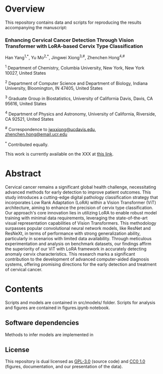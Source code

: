 # Overview
This repository contains data and scripts for reproducing the results accompanying the manuscript:

### Enhancing Cervical Cancer Detection Through Vision Transformer with LoRA-based Cervix Type Classification
Han Yang<sup>1,\*</sup>, Yu Mo<sup>2,\*</sup>, Jingwei Xiong<sup>3,#</sup>, Zhenchen Hong<sup>4,#</sup>

<sup>1</sup> Department of Chemistry, Columbia University, New York, New York 10027, United States

<sup>2</sup> Department of Computer Science and Department of Biology, Indiana University, Bloomington, IN 47405, United States

<sup>3</sup> Graduate Group in Biostatistics, University of California Davis, Davis, CA 95616, United States

<sup>4</sup> Department of Physics and Astronomy, University of California, Riverside, CA 92521, United States

<sup>#</sup> Correspondence to [jwxxiong@ucdavis.edu](mailto:jwxxiong@ucdavis.edu), [zhenchen.hong@email.ucr.edu](mailto:zhenchen.hong@email.ucr.edu)

<sup>\*</sup> Contributed equally.

This work is currently available on the XXX at [this link]().

# Abstract

Cervical cancer remains a significant global health challenge, necessitating advanced methods for early detection to improve patient outcomes. This study introduces a cutting-edge digital pathology classification strategy that incorporates Low Rank Adaptation (LoRA) within a Vision Transformer (ViT) architecture, aiming to enhance the precision of cervix type classification. Our approach's core innovation lies in utilizing LoRA to enable robust model training with minimal data requirements, leveraging the state-of-the-art visual representation capabilities of Vision Transformers. This methodology surpasses popular convolutional neural network models, like ResNet and ResNeXt, in terms of performance with strong generalization ability, particularly in scenarios with limited data availability. Through meticulous experimentation and analysis on benchmark datasets, our findings affirm the superiority of our ViT with LoRA framework in accurately detecting anomaly cervix characteristics. This research marks a significant contribution to the development of advanced computer-aided diagnosis systems, offering promising directions for the early detection and treatment of cervical cancer.

# Contents

Scripts and models are contained in src/models/ folder. Scripts for analysis and figures are contained in figures.ipynb notebook. 

## Software dependencies

Methods to infer models are implemented in 

## License

This repository is dual licensed as [GPL-3.0](LICENSE-GPL) (source code) and [CC0 1.0](LICENSE-CC0) (figures, documentation, and our presentation of the data).
